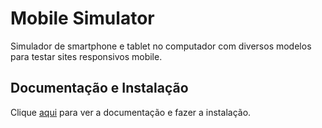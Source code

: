 # Mobile Simulator

Simulador de smartphone e tablet no computador com diversos modelos para testar sites responsivos mobile.

## Documentação e Instalação

Clique [aqui](https://chromewebstore.google.com/detail/mobile-simulator-responsi/ckejmhbmlajgoklhgbapkiccekfoccmk) para ver a documentação e fazer a instalação.
